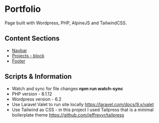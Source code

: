 # Portfolio

Page built with Wordpress, PHP, AlpineJS and TailwindCSS. 

## Content Sections
* [Navbar](./template-parts/global/global-header.php)
* [Projects - block](./template-parts/blocks/projects.php)
* [Footer](./template-parts/global/global-footer.php)

## Scripts & Information
* Watch and sync for file changes **npm run watch-sync**
* PHP version - 8.1.12 
* Wordpress version - 6.2
* Use Laravel Valet to run site locally https://laravel.com/docs/9.x/valet
* Use Tailwind as CSS - in this project I used Tailpress that is a minimal boilerplate theme https://github.com/jeffreyvr/tailpress